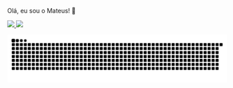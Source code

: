 Olá, eu sou o Mateus! 👋

<div>
  <a href="https://github.com/mateusberlitz">
  <img height="180em" src="https://github-readme-stats.vercel.app/api?username=mateusberlitz&show_icons=true&theme=tokyonight&include_all_commits=true&count_private=true&title_color=7FCEFF&text_color=ffffff&border_color=404260"/>
  <img height="180em" src="https://github-readme-stats.vercel.app/api/top-langs/?username=mateusberlitz&layout=compact&langs_count=7&theme=tokyonight&title_color=7FCEFF&text_color=ffffff&border_color=404260"/>
</div>

![Snake animation](https://github.com/mateusberlitz/mateusberlitz/blob/output/github-contribution-grid-snake.svg)

<!--
**mateusberlitz/mateusberlitz** is a ✨ _special_ ✨ repository because its `README.md` (this file) appears on your GitHub profile.

Here are some ideas to get you started:

- 🔭 I’m currently working on ...
- 🌱 I’m currently learning ...
- 👯 I’m looking to collaborate on ...
- 🤔 I’m looking for help with ...
- 💬 Ask me about ...
- 📫 How to reach me: ...
- 😄 Pronouns: ...
- ⚡ Fun fact: ...
-->
